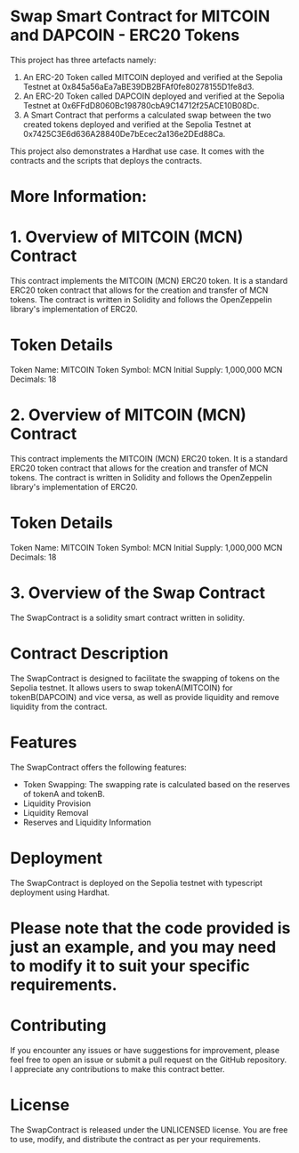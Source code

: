 # Swap Smart Contract for MITCOIN and DAPCOIN - ERC20 Tokens

This project has three artefacts namely:
1. An ERC-20 Token called MITCOIN deployed and verified at the Sepolia Testnet at 0x845a56aEa7aBE39DB2BFAf0fe80278155D1fe8d3.
2. An ERC-20 Token called DAPCOIN deployed and verified at the Sepolia Testnet at 0x6FFdD8060Bc198780cbA9C14712f25ACE10B08Dc.
3. A Smart Contract that performs a calculated swap between the two created tokens deployed and verified at the Sepolia Testnet at 0x7425C3E6d636A28840De7bEcec2a136e2DEd88Ca.

This project also demonstrates a Hardhat use case. It comes with the contracts and the scripts that deploys the contracts.

# More Information:
# 1. Overview of MITCOIN (MCN) Contract
This contract implements the MITCOIN (MCN) ERC20 token. It is a standard ERC20 token contract that allows for the creation and transfer of MCN tokens. The contract is written in Solidity and follows the OpenZeppelin library's implementation of ERC20.

# Token Details
Token Name: MITCOIN
Token Symbol: MCN
Initial Supply: 1,000,000 MCN
Decimals: 18

# 2. Overview of MITCOIN (MCN) Contract
This contract implements the MITCOIN (MCN) ERC20 token. It is a standard ERC20 token contract that allows for the creation and transfer of MCN tokens. The contract is written in Solidity and follows the OpenZeppelin library's implementation of ERC20.

# Token Details
Token Name: MITCOIN
Token Symbol: MCN
Initial Supply: 1,000,000 MCN
Decimals: 18

# 3. Overview of the Swap Contract
The SwapContract is a solidity smart contract written in solidity.

# Contract Description
The SwapContract is designed to facilitate the swapping of tokens on the Sepolia testnet. It allows users to swap tokenA(MITCOIN) for tokenB(DAPCOIN) and vice versa, as well as provide liquidity and remove liquidity from the contract.

# Features
The SwapContract offers the following features:
- Token Swapping: The swapping rate is calculated based on the reserves of tokenA and tokenB.
- Liquidity Provision
- Liquidity Removal
- Reserves and Liquidity Information

# Deployment
The SwapContract is deployed on the Sepolia testnet with typescript deployment using Hardhat.

# Please note that the code provided is just an example, and you may need to modify it to suit your specific requirements.

# Contributing
If you encounter any issues or have suggestions for improvement, please feel free to open an issue or submit a pull request on the GitHub repository. I appreciate any contributions to make this contract better.

# License
The SwapContract is released under the UNLICENSED license. You are free to use, modify, and distribute the contract as per your requirements.

